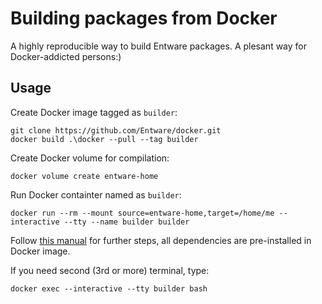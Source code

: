 # Building packages from Docker

A highly reproducible way to build Entware packages. A plesant way for Docker-addicted persons:)

## Usage

Create Docker image tagged as `builder`:
```
git clone https://github.com/Entware/docker.git
docker build .\docker --pull --tag builder
```

Create Docker volume for compilation:
```
docker volume create entware-home
```

Run Docker containter named as `builder`:
```
docker run --rm --mount source=entware-home,target=/home/me --interactive --tty --name builder builder
```

Follow [this manual](https://github.com/Entware/Entware/wiki/Compile-packages-from-sources#clone-the-entware-git-repository) for further steps, all dependencies are pre-installed in Docker image.

If you need second (3rd or more) terminal, type:
```
docker exec --interactive --tty builder bash
```
